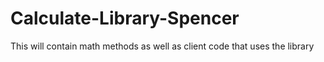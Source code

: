 # Calculate-Library-Spencer
This will contain math methods as well as client code that uses the library 
